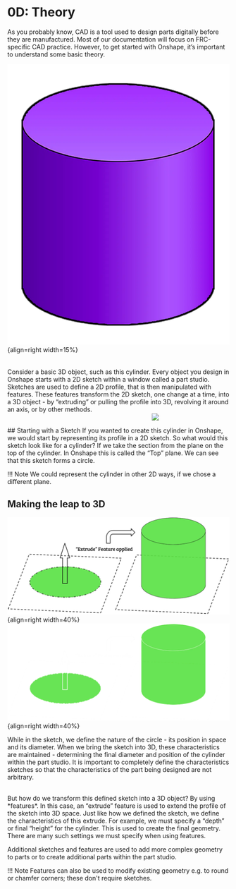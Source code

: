 # 0D: Theory

As you probably know, CAD is a tool used to design parts digitally before they are manufactured. Most of our documentation will focus on FRC-specific CAD practice. However, to get started with Onshape, it’s important to understand some basic theory.

![purple_cylinder](../../img/learning-course/stage0/theory/purplecyl.webp){align=right width=15%}
<hr style="height:5px; visibility:hidden;" />

Consider a basic 3D object, such as this cylinder. Every object you design in Onshape starts with a 2D sketch within a window called a part studio. Sketches are used to define a 2D profile, that is then manipulated with features. These features transform the 2D sketch, one change at a time, into a 3D object - by “extruding” or pulling the profile into 3D, revolving it around an axis, or by other methods. 

<br>
## Starting with a Sketch

<img src="/img/learning-course/stage0/theory/cross-light.webp#only-light" style="float:right; width:35%; margin-left:15px; margin-top:-30px">
<img src="/img/learning-course/stage0/theory/cross-dark.webp#only-dark" style="float:right; width:35%; margin-left:15px; margin-top:-30px">
If you wanted to create this cylinder in Onshape, we would start by representing its profile in a 2D sketch. So what would this sketch look like for a cylinder? If we take the section from the plane on the top of the cylinder. In Onshape this is called the “Top” plane. We can see that this sketch forms a circle. 

!!! Note
    We could represent the cylinder in other 2D ways, if we chose a different plane.


## Making the leap to 3D
![extrude](../../img/learning-course/stage0/theory/extrude-light.webp#only-light){align=right width=40%} ![extrude](../../img/learning-course/stage0/theory/extrude-dark.webp#only-dark){align=right width=40%}

While in the sketch, we define the nature of the circle - its position in space and its diameter. When we bring the sketch into 3D, these characteristics are maintained - determining the final diameter and position of the cylinder within the part studio. It is important to completely define the characteristics sketches so that the characteristics of the part being designed are not arbitrary. 

<br>
But how do we transform this defined sketch into a 3D object? By using *features*. In this case, an “extrude” feature is used to extend the profile of the sketch into 3D space.
Just like how we defined the sketch, we define the characteristics of this extrude. For example, we must specify a “depth” or final “height” for the cylinder. This is used to create the final geometry. There are many such settings we must specify when using features.

Additional sketches and features are used to add more complex geometry to parts or to create additional parts within the part studio.

!!! Note
    Features can also be used to modify existing geometry e.g. to round or chamfer corners; these don't require sketches.

<br>